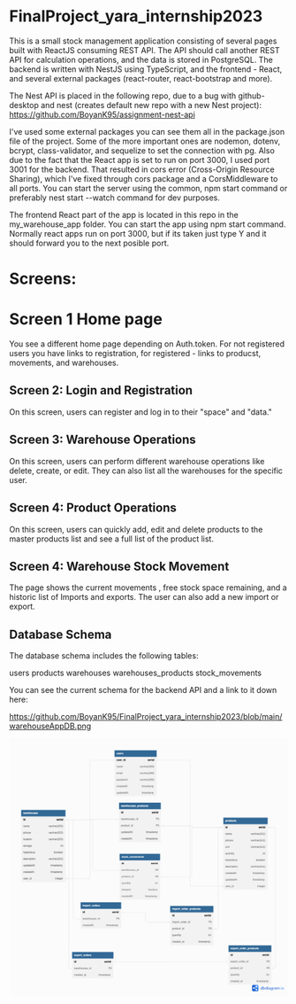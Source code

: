 # FinalProject_yara_internship2023
This is a small stock management application consisting of several pages built with ReactJS consuming REST API. The API should call another REST API for calculation operations, and the data is stored in PostgreSQL. The backend is written with NestJS using TypeScript, and the frontend - React, and several external packages (react-router, react-bootstrap and more).


The Nest API is placed in the following repo, due to a bug with github-desktop and nest (creates default new repo with a new Nest project): https://github.com/BoyanK95/assignment-nest-api

I've used some external packages you can see them all in the package.json file of the project. Some of the more important ones are nodemon, dotenv, bcrypt, class-validator, and sequelize to set the connection with pg. Also due to the fact that the React app is set to run on port 3000, I used port 3001 for the backend. That resulted in cors error (Cross-Origin Resource Sharing), which I've fixed through cors package and a CorsMiddleware to all ports.
You can start the server using the common, npm start command or preferably nest start --watch command for dev purposes.

The frontend React part of the app is located in this repo in the my_warehouse_app folder. 
You can start the app using npm start command. Normally react apps run on port 3000, but if its taken just type Y and it should forward you to the next posible port.



# Screens:

# Screen 1 Home page

You see a different home page depending on Auth.token. For not registered users you have links to registration, for registered - links to producst, movements, and warehouses.

## Screen 2: Login and Registration

On this screen, users can register and log in to their "space" and "data."

## Screen 3: Warehouse Operations

On this screen, users can perform different warehouse operations like delete, create, or edit. They can also list all the warehouses for the specific user.

## Screen 4: Product Operations

On this screen, users can quickly add, edit and delete products to the master products list and see a full list of the product list.

## Screen 4: Warehouse Stock Movement

 The page shows the current movements , free stock space remaining, and a historic list of Imports and exports. The user can also add a new import or export.

## Database Schema
The database schema includes the following tables:

users
products
warehouses
warehouses_products
stock_movements


You can see the current schema for the backend API and a link to it down here:

https://github.com/BoyanK95/FinalProject_yara_internship2023/blob/main/warehouseAppDB.png


![Database schema](https://github.com/BoyanK95/FinalProject_yara_internship2023/blob/main/warehouseAppDB.png)
